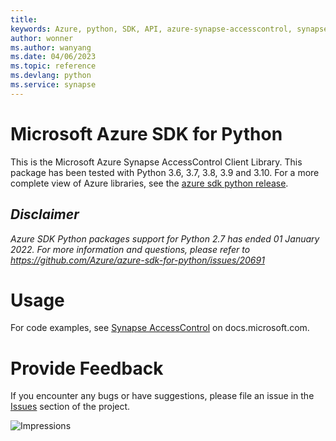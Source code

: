```yaml
---
title: 
keywords: Azure, python, SDK, API, azure-synapse-accesscontrol, synapse
author: wonner
ms.author: wanyang
ms.date: 04/06/2023
ms.topic: reference
ms.devlang: python
ms.service: synapse
---
```

# Microsoft Azure SDK for Python

This is the Microsoft Azure Synapse AccessControl Client Library.
This package has been tested with Python 3.6, 3.7, 3.8, 3.9 and 3.10.
For a more complete view of Azure libraries, see the [azure sdk python release](https://aka.ms/azsdk/python/all).

## _Disclaimer_

_Azure SDK Python packages support for Python 2.7 has ended 01 January 2022. For more information and questions, please refer to https://github.com/Azure/azure-sdk-for-python/issues/20691_

# Usage

For code examples, see [Synapse AccessControl](/python/api/overview/azure/) on docs.microsoft.com.

# Provide Feedback

If you encounter any bugs or have suggestions, please file an issue in the
[Issues](https://github.com/Azure/azure-sdk-for-python/issues)
section of the project.


![Impressions](https://azure-sdk-impressions.azurewebsites.net/api/impressions/azure-sdk-for-python%2Fazure-synapse-accesscontrol%2FREADME.png)

